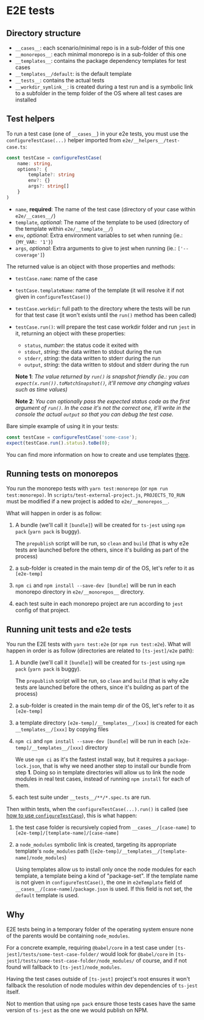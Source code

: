 # E2E tests


## Directory structure

- `__cases__`: each scenario/minimal repo is in a sub-folder of this one
- `__monorepos__`: each minimal monorepo is in a sub-folder of this one
- `__templates__`: contains the package dependency templates for test cases
- `__templates__/default`: is the default template
- `__tests__`: contains the actual tests
- `__workdir_symlink__`: is created during a test run and is a symbolic link to a subfolder in the temp folder of the OS where all test cases are installed


## Test helpers

To run a test case (one of `__cases__`) in your e2e tests, you must use the `configureTestCase(...)` helper imported from `e2e/__helpers__/test-case.ts`:

```ts
const testCase = configureTestCase(
    name: string,
    options?: {
        template?: string
        env?: {}
        args?: string[]
    }
)
```

- `name`, **required**: The name of the test case (directory of your case within `e2e/__cases__/`)
- `template`, _optional_: The name of the template to be used (directory of the template within `e2e/__template__/`)
- `env`, _optional_: Extra environment variables to set when running (ie.: `{MY_VAR: '1'}`)
- `args`, _optional_: Extra arguments to give to jest when running  (ie.: `['--coverage']`)

The returned value is an object with those properties and methods:

- `testCase.name`: name of the case
- `testCase.templateName`: name of the template (it will resolve it if not given in `configureTestCase()`)
- `testCase.workdir`: full path to the directory where the tests will be run for that test case (it won't exists until the `run()` method has been called)
- `testCase.run()`: will prepare the test case workdir folder and run `jest` in it, returning an object with these properties:
    - `status`, _number_: the status code it exited with
    - `stdout`, _string_: the data written to stdout during the run
    - `stderr`, _string_: the data written to stderr during the run
    - `output`, _string_: the data written to stdout and stderr during the run

    **Note 1**: _The value returned by `run()` is snapshot friendly (ie.: you can `expect(x.run()).toMatchSnapshot()`, it'll remove any changing values such as time values)_

    **Note 2**: _You can optionally pass the expected status code as the first argument of `run()`. In the case it's not the correct one, it'll write in the console the actual `output` so that you can debug the test case._

Bare simple example of using it in your tests:
```ts
const testCase = configureTestCase('some-case');
expect(testCase.run().status).toBe(0);
```

You can find more information on how to create and use templates [there](./__templates__/README.md).


## Running tests on monorepos

You run the monorepo tests with `yarn test:monorepo` (or `npm run test:monorepo)`. In `scripts/test-external-project.js`,
`PROJECTS_TO_RUN` must be modified if a new project is added to `e2e/__monorepos__`.

What will happen in order is as follow:

1. A bundle (we'll call it `[bundle]`) will be created for `ts-jest` using `npm pack` (`yarn pack` is buggy).

    The `prepublish` script will be run, so `clean` and `build` (that is why e2e tests are launched before the others, since it's building as part of the process)
 
2. a sub-folder is created in the main temp dir of the OS, let's refer to it as `[e2e-temp]`
3. `npm ci` and `npm install --save-dev [bundle]` will be run in each monorepo directory in `e2e/__monorepos__` directory.
4. each test suite in each monorepo project are run according to `jest` config of that project.


## Running unit tests and e2e tests

You run the E2E tests with `yarn test:e2e` (or `npm run test:e2e`). What will happen in order is as follow (directories are related to `[ts-jest]/e2e` path):

1. A bundle (we'll call it `[bundle]`) will be created for `ts-jest` using `npm pack` (`yarn pack` is buggy).

    The `prepublish` script will be run, so `clean` and `build` (that is why e2e tests are launched before the others, since it's building as part of the process)

2. a sub-folder is created in the main temp dir of the OS, let's refer to it as `[e2e-temp]`
3. a template directory `[e2e-temp]/__templates__/[xxx]` is created for each `__templates__/[xxx]` by copying files
4. `npm ci` and `npm install --save-dev [bundle]` will be run in each `[e2e-temp]/__templates__/[xxx]` directory

    We use `npm ci` as it's the fastest install way, but it requires a `package-lock.json`, that is why we need another step to install our bundle from step **1**.
    Doing so in template directories will allow us to link the node modules in real test cases, instead of running `npm install` for each of them.

5.  each test suite under `__tests__/**/*.spec.ts` are run.

Then within tests, when the `configureTestCase(...).run()` is called (see [how to use `configureTestCase`](./__templates__/README.md#using-a-specific-template)), this is what happen:

1. the test case folder is recursively copied from `__cases__/[case-name]` to `[e2e-temp]/[template-name]/[case-name]`
2. a `node_modules` symbolic link is created, targeting its appropriate template's `node_modules` path (`[e2e-temp]/__templates__/[template-name]/node_modules`)

    Using templates allow us to install only once the node modules for each template, a template being a kind of "package-set".
    If the template name is not given in `configureTestCase()`, the one in `e2eTemplate` field of `__cases__/[case-name]/package.json` is used. If this field is not set, the `default` template is used.


## Why

E2E tests being in a temporary folder of the operating system ensure none of the parents would be containing `node_modules`.

For a concrete example, requiring `@babel/core` in a test case under `[ts-jest]/tests/some-test-case-folder/` would look for `@babel/core` in `[ts-jest]/tests/some-test-case-folder/node_modules/` of course, and if not found will fallback to `[ts-jest]/node_modules`.

Having the test cases outside of `[ts-jest]` project's root ensures it won't fallback the resolution of node modules within dev dependencies of `ts-jest` itself.

Not to mention that using `npm pack` ensure those tests cases have the same version of `ts-jest` as the one we would publish on NPM.
